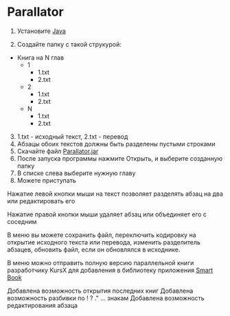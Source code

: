 # Parallator

1. Установите [Java](https://java.com/ru/download/)

2. Создайте папку с такой струкурой:

- Книга на N глав
    - 1
        - 1.txt
        - 2.txt
    - 2
        - 1.txt
        - 2.txt
    - N
        - 1.txt
        - 2.txt

3. 1.txt - исходный текст, 2.txt - перевод
4. Абзацы обоих текстов должны быть разделены пустыми строками
5. Скачайте файл [Parallator.jar](https://github.com/KursX/Parallator/raw/master/release/Parallator.jar)
6. После запуска программы нажмите Открыть, и выберите созданную папку
7. В списке слева выберите нужную главу
8. Можете приступать

Нажатие левой кнопки мыши на текст позволяет разделять абзац на два или редактировать его

Нажатие правой кнопки мыши удаляет абзац или объединяет его с соседним

В меню вы можете сохранить файл, переключить кодировку на открытие исходного текста или перевода, изменить разделитель абзацев, обновить файл, если он обновлялся в исходнике.

В меню можно отправить полную версию параллельной книги разработчику KursX для добавления в библиотеку приложения [Smart Book](https://play.google.com/store/apps/details?id=com.kursx.smartbook)

Добавлена возможность открытия последних книг
Добавлена возможность разбивки по ! ? ." … знакам
Добавлена возможность редактирования абзаца